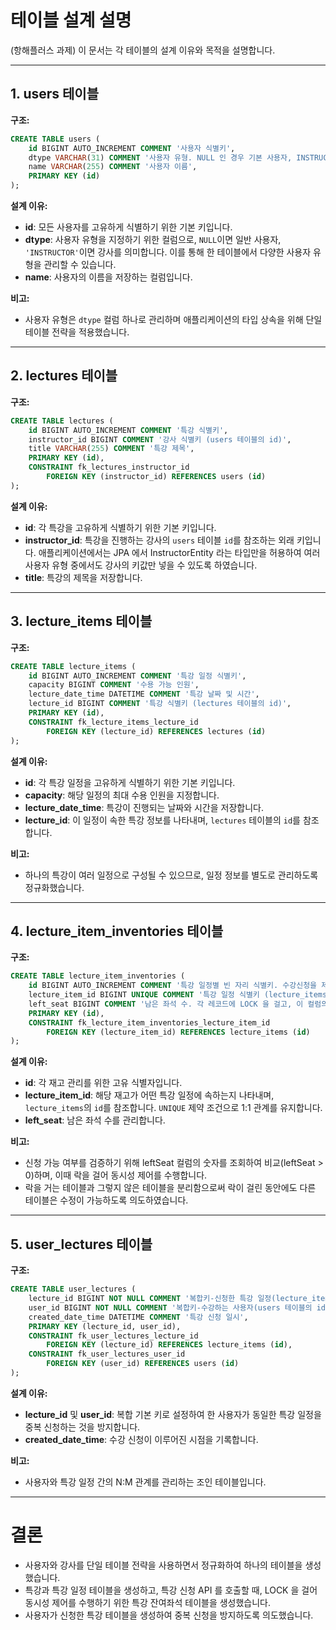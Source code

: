 # 테이블 설계 설명

(항해플러스 과제) 이 문서는 각 테이블의 설계 이유와 목적을 설명합니다.

---

## 1. users 테이블

**구조:**

```sql
CREATE TABLE users (
    id BIGINT AUTO_INCREMENT COMMENT '사용자 식별키',
    dtype VARCHAR(31) COMMENT '사용자 유형. NULL 인 경우 기본 사용자, INSTRUCTOR 인 경우 강사.',
    name VARCHAR(255) COMMENT '사용자 이름',
    PRIMARY KEY (id)
);
```

**설계 이유:**

- **id**: 모든 사용자를 고유하게 식별하기 위한 기본 키입니다.
- **dtype**: 사용자 유형을 지정하기 위한 컬럼으로, `NULL`이면 일반 사용자, `'INSTRUCTOR'`이면 강사를 의미합니다. 이를 통해 한 테이블에서 다양한 사용자 유형을 관리할 수 있습니다.
- **name**: 사용자의 이름을 저장하는 컬럼입니다.

**비고:**

- 사용자 유형은 `dtype` 컬럼 하나로 관리하며 애플리케이션의 타입 상속을 위해 단일 테이블 전략을 적용했습니다.

---

## 2. lectures 테이블

**구조:**

```sql
CREATE TABLE lectures (
    id BIGINT AUTO_INCREMENT COMMENT '특강 식별키',
    instructor_id BIGINT COMMENT '강사 식별키 (users 테이블의 id)',
    title VARCHAR(255) COMMENT '특강 제목',
    PRIMARY KEY (id),
    CONSTRAINT fk_lectures_instructor_id
        FOREIGN KEY (instructor_id) REFERENCES users (id)
);
```

**설계 이유:**

- **id**: 각 특강을 고유하게 식별하기 위한 기본 키입니다.
- **instructor_id**: 특강을 진행하는 강사의 `users` 테이블 `id`를 참조하는 외래 키입니다. 애플리케이션에서는 JPA 에서 InstructorEntity 라는 타입만을 허용하여 여러 사용자 유형 중에서도 강사의 키값만 넣을 수 있도록 하였습니다.
- **title**: 특강의 제목을 저장합니다.

---

## 3. lecture_items 테이블

**구조:**

```sql
CREATE TABLE lecture_items (
    id BIGINT AUTO_INCREMENT COMMENT '특강 일정 식별키',
    capacity BIGINT COMMENT '수용 가능 인원',
    lecture_date_time DATETIME COMMENT '특강 날짜 및 시간',
    lecture_id BIGINT COMMENT '특강 식별키 (lectures 테이블의 id)',
    PRIMARY KEY (id),
    CONSTRAINT fk_lecture_items_lecture_id
        FOREIGN KEY (lecture_id) REFERENCES lectures (id)
);
```

**설계 이유:**

- **id**: 각 특강 일정을 고유하게 식별하기 위한 기본 키입니다.
- **capacity**: 해당 일정의 최대 수용 인원을 지정합니다.
- **lecture_date_time**: 특강이 진행되는 날짜와 시간을 저장합니다.
- **lecture_id**: 이 일정이 속한 특강 정보를 나타내며, `lectures` 테이블의 `id`를 참조합니다.

**비고:**

- 하나의 특강이 여러 일정으로 구성될 수 있으므로, 일정 정보를 별도로 관리하도록 정규화했습니다.

---

## 4. lecture_item_inventories 테이블

**구조:**

```sql
CREATE TABLE lecture_item_inventories (
    id BIGINT AUTO_INCREMENT COMMENT '특강 일정별 빈 자리 식별키. 수강신청을 제어하기 위한 LOCK 의 범위를 최소화합니다.',
    lecture_item_id BIGINT UNIQUE COMMENT '특강 일정 식별키 (lecture_items 테이블의 id)',
    left_seat BIGINT COMMENT '남은 좌석 수. 각 레코드에 LOCK 을 걸고, 이 컬럼의 수를 비교하여 신청이 가능한지 여부를 판단합니다.',
    PRIMARY KEY (id),
    CONSTRAINT fk_lecture_item_inventories_lecture_item_id
        FOREIGN KEY (lecture_item_id) REFERENCES lecture_items (id)
);
```

**설계 이유:**

- **id**: 각 재고 관리를 위한 고유 식별자입니다.
- **lecture_item_id**: 해당 재고가 어떤 특강 일정에 속하는지 나타내며, `lecture_items`의 `id`를 참조합니다. `UNIQUE` 제약 조건으로 1:1 관계를 유지합니다.
- **left_seat**: 남은 좌석 수를 관리합니다.

**비고:**

- 신청 가능 여부를 검증하기 위해 leftSeat 컬럼의 숫자를 조회하여 비교(leftSeat > 0)하며, 이때 락을 걸어 동시성 제어를 수행합니다.
- 락을 거는 테이블과 그렇지 않은 테이블을 분리함으로써 락이 걸린 동안에도 다른 테이블은 수정이 가능하도록 의도하였습니다.

---

## 5. user_lectures 테이블

**구조:**

```sql
CREATE TABLE user_lectures (
    lecture_id BIGINT NOT NULL COMMENT '복합키-신청한 특강 일정(lecture_items 테이블의 id)',
    user_id BIGINT NOT NULL COMMENT '복합키-수강하는 사용자(users 테이블의 id)',
    created_date_time DATETIME COMMENT '특강 신청 일시',
    PRIMARY KEY (lecture_id, user_id),
    CONSTRAINT fk_user_lectures_lecture_id
        FOREIGN KEY (lecture_id) REFERENCES lecture_items (id),
    CONSTRAINT fk_user_lectures_user_id
        FOREIGN KEY (user_id) REFERENCES users (id)
);
```

**설계 이유:**

- **lecture_id** 및 **user_id**: 복합 기본 키로 설정하여 한 사용자가 동일한 특강 일정을 중복 신청하는 것을 방지합니다.
- **created_date_time**: 수강 신청이 이루어진 시점을 기록합니다.

**비고:**

- 사용자와 특강 일정 간의 N:M 관계를 관리하는 조인 테이블입니다.

---

# 결론

- 사용자와 강사를 단일 테이블 전략을 사용하면서 정규화하여 하나의 테이블을 생성했습니다.
- 특강과 특강 일정 테이블을 생성하고, 특강 신청 API 를 호출할 때, LOCK 을 걸어 동시성 제어를 수행하기 위한 특강 잔여좌석 테이블을 생성했습니다.
- 사용자가 신청한 특강 테이블을 생성하여 중복 신청을 방지하도록 의도했습니다.
